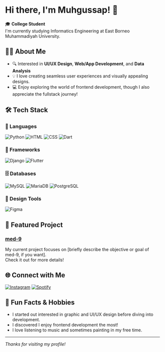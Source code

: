 # Hi there, I'm Muhgussap! 👋

🎓 **College Student**  
I'm currently studying Informatics Engineering at East Borneo Muhammadiyah University.

## 👨‍💻 About Me
- 🔍 Interested in **UI/UX Design**, **Web/App Development**, and **Data Analysis**
- 💡 I love creating seamless user experiences and visually appealing designs.
- 💻 Enjoy exploring the world of frontend development, though I also appreciate the fullstack journey!

## 🛠️ Tech Stack

### 📝 Languages
<p>
  <img src="https://img.shields.io/badge/Python-3776AB?style=for-the-badge&logo=python&logoColor=white" alt="Python">
  <img src="https://img.shields.io/badge/HTML5-E34F26?style=for-the-badge&logo=html5&logoColor=white" alt="HTML">
  <img src="https://img.shields.io/badge/CSS3-1572B6?style=for-the-badge&logo=css3&logoColor=white" alt="CSS">
  <img src="https://img.shields.io/badge/Dart-0175C2?style=for-the-badge&logo=dart&logoColor=white" alt="Dart">
</p>

### 🧩 Frameworks
<p>
  <img src="https://img.shields.io/badge/Django-092E20?style=for-the-badge&logo=django&logoColor=white" alt="Django">
  <img src="https://img.shields.io/badge/Flutter-02569B?style=for-the-badge&logo=flutter&logoColor=white" alt="Flutter">
</p>

### 🗄️ Databases
<p>
  <img src="https://img.shields.io/badge/MySQL-4479A1?style=for-the-badge&logo=mysql&logoColor=white" alt="MySQL">
  <img src="https://img.shields.io/badge/MariaDB-003545?style=for-the-badge&logo=mariadb&logoColor=white" alt="MariaDB">
  <img src="https://img.shields.io/badge/PostgreSQL-4169E1?style=for-the-badge&logo=postgresql&logoColor=white" alt="PostgreSQL">
</p>

### 🎨 Design Tools
<p>
  <img src="https://img.shields.io/badge/Figma-F24E1E?style=for-the-badge&logo=figma&logoColor=white" alt="Figma">
</p>

## 📂 Featured Project

### [med-9](https://github.com/muhgussap17/med-9)
My current project focuses on [briefly describe the objective or goal of med-9, if you want].  
Check it out for more details!

## 🌐 Connect with Me

<p>
  <a href="https://www.instagram.com/muhgussap"><img src="https://img.shields.io/badge/Instagram-E4405F?style=for-the-badge&logo=instagram&logoColor=white" alt="Instagram"></a>
  <a href="https://open.spotify.com/user/yoode9w828ic1dbhqf1q7084b?si=d4f9c5a2c7dd4ea0"><img src="https://img.shields.io/badge/Spotify-1ED760?&style=for-the-badge&logo=spotify&logoColor=white" alt="Spotify"></a>
</p>

## 🎨 Fun Facts & Hobbies
- I started out interested in graphic and UI/UX design before diving into development.
- I discovered I enjoy frontend development the most!
- I love listening to music and sometimes painting in my free time.

---

_Thanks for visiting my profile!_
